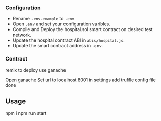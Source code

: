 ### Configuration
- Rename `.env.example` to `.env`
- Open `.env` and set your configuration varibles.
- Compile and Deploy the hospital.sol smart contract on desired test network.
- Update the hospital contract ABI in `abis/hospital.js`.
- Update the smart contract address in `.env`.

### Contract
remix to deploy
use ganache


Open ganache
Set url to localhost 8001 in settings 
add truffle config file
done


## Usage
npm i
npm run start


  







